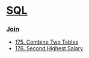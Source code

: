 # [SQL](https://github.com/xiaozhugeorge/Leetcode/tree/master/SQL)

### [Join](https://github.com/xiaozhugeorge/Leetcode/tree/master/SQL/Join)
* [175. Combine Two Tables](https://github.com/xiaozhugeorge/Leetcode/tree/master/SQL/Join/175.%20Combine%20Two%20Tables)
* [176. Second Highest Salary](https://github.com/xiaozhugeorge/Leetcode/tree/master/SQL/Join/176.%20Second%20Highest%20Salary)
